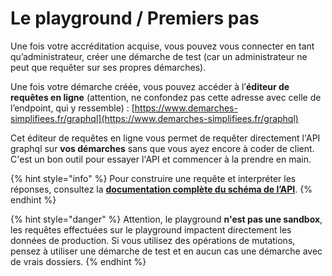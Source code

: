 # Le playground / Premiers pas

Une fois votre accréditation acquise, vous pouvez vous connecter en tant qu’administrateur, créer une démarche de test (car un administrateur ne peut que requêter sur ses propres démarches).

Une fois votre démarche créée, vous pouvez accéder à l’**éditeur de requêtes en ligne** (attention, ne confondez pas cette adresse avec celle de l’endpoint, qui y ressemble) : [https://www.demarches-simplifiees.fr/graphql](https://www.demarches-simplifiees.fr/graphql)

Cet éditeur de requêtes en ligne vous permet de requêter directement l'API graphql sur **vos démarches** sans que vous ayez encore à coder de client. C'est un bon outil pour essayer l'API et commencer à la prendre en main.

{% hint style="info" %}
Pour construire une requête et interpréter les réponses, consultez la [**documentation complète du schéma de l’API**](https://www.demarches-simplifiees.fr/graphql/schema/).
{% endhint %}

{% hint style="danger" %}
Attention, le playground **n'est pas une sandbox**, les requêtes effectuées sur le playground impactent directement les données de production. Si vous utilisez des opérations de mutations, pensez à utiliser une démarche de test et en aucun cas une démarche avec de vrais dossiers.
{% endhint %}
